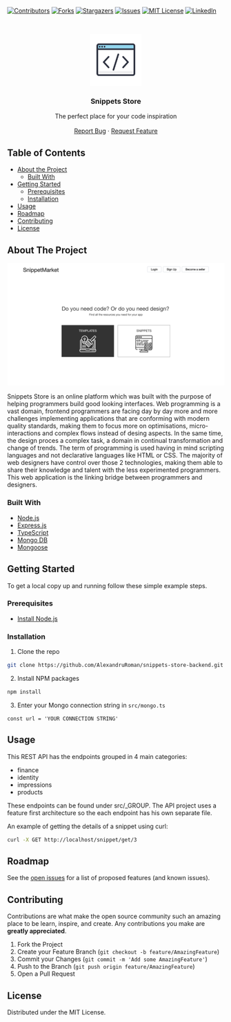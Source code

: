 <!-- PROJECT SHIELDS -->
<!--
*** I'm using markdown "reference style" links for readability.
*** Reference links are enclosed in brackets [ ] instead of parentheses ( ).
*** See the bottom of this document for the declaration of the reference variables
*** for contributors-url, forks-url, etc. This is an optional, concise syntax you may use.
*** https://www.markdownguide.org/basic-syntax/#reference-style-links
-->

[![Contributors][contributors-shield]][contributors-url]
[![Forks][forks-shield]][forks-url]
[![Stargazers][stars-shield]][stars-url]
[![Issues][issues-shield]][issues-url]
[![MIT License][license-shield]][license-url]
[![LinkedIn][linkedin-shield]][linkedin-url]

<!-- PROJECT LOGO -->
<br />
<p align="center">
  <a href="https://github.com/AlexandruRoman/snippets-store-backend">
    <img src="logo.png" alt="Logo" width="120" height="120">
  </a>

  <h3 align="center">Snippets Store</h3>

  <p align="center">
    The perfect place for your code inspiration
    <br />
    <br />
    <a href="https://github.com/AlexandruRoman/snippets-store-backend/issues">Report Bug</a>
    ·
    <a href="https://github.com/AlexandruRoman/snippets-store-backend/issues">Request Feature</a>
  </p>
</p>

<!-- TABLE OF CONTENTS -->

## Table of Contents

- [About the Project](#about-the-project)
  - [Built With](#built-with)
- [Getting Started](#getting-started)
  - [Prerequisites](#prerequisites)
  - [Installation](#installation)
- [Usage](#usage)
- [Roadmap](#roadmap)
- [Contributing](#contributing)
- [License](#license)

<!-- ABOUT THE PROJECT -->

## About The Project

[![Snippet Store Showcase][product-screenshot]](https://github.com/AlexandruRoman/snippets-store-backend)

Snippets Store is an online platform which was built with the purpose of helping programmers build good looking interfaces. Web programming is a vast domain, frontend programmers are facing day by day more and more challenges implementing applications that are conforming with modern quality standards, making them to focus more on optimisations, micro-interactions and complex flows instead of desing aspects. In the same time, the design proces a complex task, a domain in continual transformation and change of trends.
The term of programming is used having in mind scripting languages and not declarative languages like HTML or CSS. The majority of web designers have control over those 2 technologies, making them able to share their knowledge and talent with the less experimented programmers. This web application is the linking bridge between programmers and designers.

### Built With

- [Node.js](https://nodejs.org)
- [Express.js](https://expressjs.com)
- [TypeScript](https://www.typescriptlang.org)
- [Mongo DB](https://www.mongodb.com)
- [Mongoose](https://mongoosejs.com/)

<!-- GETTING STARTED -->

## Getting Started

To get a local copy up and running follow these simple example steps.

### Prerequisites

- [Install Node.js](https://nodejs.org/en/download/)

### Installation

1. Clone the repo

```sh
git clone https://github.com/AlexandruRoman/snippets-store-backend.git
```

2. Install NPM packages

```sh
npm install
```

3. Enter your Mongo connection string in `src/mongo.ts`

```JS
const url = 'YOUR CONNECTION STRING'
```

<!-- USAGE EXAMPLES -->

## Usage

This REST API has the endpoints grouped in 4 main categories:

- finance
- identity
- impressions
- products

These endpoints can be found under src/\_GROUP. The API project uses a feature first architecture so the each endpoint has his own separate file.

An example of getting the details of a snippet using curl:

```bash
curl -X GET http://localhost/snippet/get/3
```

<!-- ROADMAP -->

## Roadmap

See the [open issues](https://github.com/AlexandruRoman/snippets-store-backend/issues) for a list of proposed features (and known issues).

<!-- CONTRIBUTING -->

## Contributing

Contributions are what make the open source community such an amazing place to be learn, inspire, and create. Any contributions you make are **greatly appreciated**.

1. Fork the Project
2. Create your Feature Branch (`git checkout -b feature/AmazingFeature`)
3. Commit your Changes (`git commit -m 'Add some AmazingFeature'`)
4. Push to the Branch (`git push origin feature/AmazingFeature`)
5. Open a Pull Request

<!-- LICENSE -->

## License

Distributed under the MIT License.

<!-- CONTACT -->

<!-- ACKNOWLEDGEMENTS -->

<!-- MARKDOWN LINKS & IMAGES -->
<!-- https://www.markdownguide.org/basic-syntax/#reference-style-links -->

[contributors-shield]: https://img.shields.io/github/contributors/AlexandruRoman/snippets-store-backend.svg?style=flat-square
[contributors-url]: https://github.com/AlexandruRoman/snippets-store-backend/graphs/contributors
[forks-shield]: https://img.shields.io/github/forks/AlexandruRoman/snippets-store-backend.svg?style=flat-square
[forks-url]: https://github.com/AlexandruRoman/snippets-store-backend/network/members
[stars-shield]: https://img.shields.io/github/stars/AlexandruRoman/snippets-store-backend.svg?style=flat-square
[stars-url]: https://github.com/AlexandruRoman/snippets-store-backend/stargazers
[issues-shield]: https://img.shields.io/github/issues/AlexandruRoman/snippets-store-backend.svg?style=flat-square
[issues-url]: https://github.com/AlexandruRoman/snippets-store-backend/issues
[license-shield]: https://img.shields.io/github/license/AlexandruRoman/snippets-store-backend.svg?style=flat-square
[license-url]: https://github.com/AlexandruRoman/snippets-store-backend/blob/master/LICENSE.txt
[linkedin-shield]: https://img.shields.io/badge/-LinkedIn-black.svg?style=flat-square&logo=linkedin&colorB=555
[linkedin-url]: https://www.linkedin.com/in/alexandru-daniel-roman/
[product-screenshot]: screenshot.png
